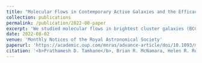 ```yaml
---
title: "Molecular Flows in Contemporary Active Galaxies and the Efficacy of Radio-Mechanical Feedback"
collection: publications
permalink: /publication/2022-08-paper
excerpt: 'We studied molecular flows in brightest cluster galaxies (BCGs) and compared them with molecular flows in early type galaxies. Molecular flows in BCGs powered by radio-mechanical feedback are larger, heavier and slower. We found that radio feedback is generally more effective at lifting gas in galaxies compared to quasars and starburst winds. Star formation in BCGs is quenched compared to other galaxies.'
date: 2022-08-02
venue: 'Monthly Notices of the Royal Astronomical Society'
paperurl: 'https://academic.oup.com/mnras/advance-article/doi/10.1093/mnras/stac2168/6653098'
citation: '<b>Prathamesh D. Tamhane</b>, Brian R. McNamara, Helen R. Russell, Alastaire C. Edge, Andrew C. Fabian, Paul E. J. Nulsen, Iurii V. Babyk et. al, (2022). &quot;Molecular Flows in Contemporary Active Galaxies and the Efficacy of Radio-Mechanical Feedback.&quot; <i>MNRAS</i>.'
---
```

<!-- This paper is about the number 1. The number 2 is left for future work.

[Download paper here](http://academicpages.github.io/files/paper1.pdf)

Recommended citation: Your Name, You. (2009). "Paper Title Number 1." <i>Journal 1</i>. 1(1). -->
